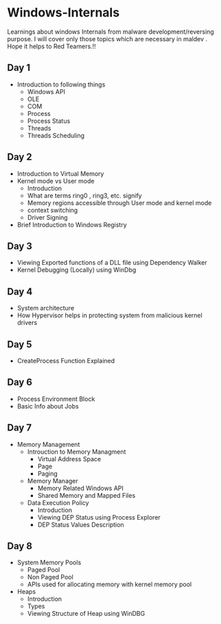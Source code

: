 # Windows-Internals
Learnings about windows Internals from malware development/reversing purpose. 
I will cover only those topics which are necessary in maldev . Hope it helps to Red Teamers.!!

## Day 1
- Introduction to following things
  - Windows API
  - OLE
  - COM
  - Process
  - Process Status
  - Threads
  - Threads Scheduling
 
## Day 2
- Introduction to Virtual Memory
- Kernel mode vs User mode
  - Introduction
  - What are terms ring0 , ring3, etc. signify
  - Memory regions accessible through User mode and kernel mode
  - context switching
  - Driver Signing
- Brief Introduction to Windows Registry

## Day 3
- Viewing Exported functions of a DLL file using Dependency Walker
- Kernel Debugging (Locally) using WinDbg

## Day 4
- System architecture
- How Hypervisor helps in protecting system from malicious kernel drivers

## Day 5
- CreateProcess Function Explained

## Day 6
- Process Environment Block
- Basic Info about Jobs

## Day 7
- Memory Management
  - Introuction to Memory Managment
    - Virtual Address Space
    - Page
    - Paging
  - Memory Manager
    - Memory Related Windows API
    - Shared Memory and Mapped Files
  - Data Execution Policy
    - Introduction
    - Viewing DEP Status using Process Explorer
    - DEP Status Values Description
## Day 8
- System Memory Pools
  - Paged Pool
  - Non Paged Pool
  - APIs used for allocating memory with kernel memory pool
- Heaps
  - Introduction
  - Types
  - Viewing Structure of Heap using WinDBG
